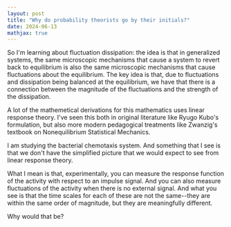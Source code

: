 ```yaml
---
layout: post
title: "Why do probability theorists go by their initials?"
date: 2024-06-13
mathjax: true
---
```


So I'm learning about fluctuation dissipation: the idea is that in generalized systems, the same microscopic mechanisms that cause a system to revert back to equilibrium is also the same microscopic mechanisms that cause fluctuations about the equilibrium. The key idea is that, due to fluctuations and dissipation being balanced at the equilibrium, we have that there is a connection between the magnitude of the fluctuations and the strength of the dissipation.

A lot of the mathemetical derivations for this mathematics uses linear response theory. I've seen this both in original literature like Ryugo Kubo's formulation, but also more modern pedagogical treatments like Zwanzig's textbook on Nonequilibrium Statistical Mechanics.

I am studying the bacterial chemotaxis system. And something that I see is that we don't have the simplified picture that we would expect to see from linear response theory. 

What I mean is that, experimentally, you can measure the response function of the activity with respect to an impulse signal. And you can also measure fluctuations of the activity when there is no external signal. And what you see is that the time scales for each of these are not the same--they are within the same order of magnitude, but they are meaningfully different.

Why would that be?
